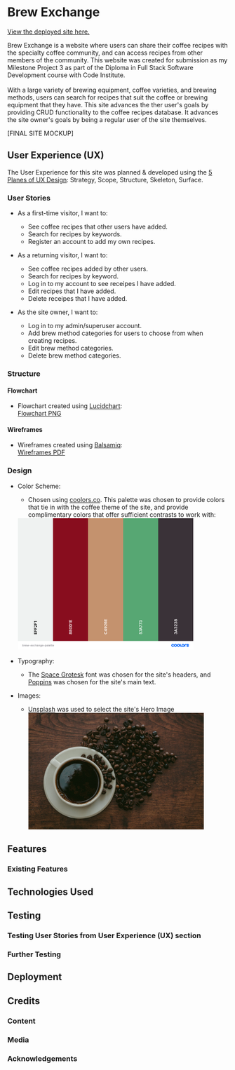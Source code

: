 # Brew Exchange

[View the deployed site here.](https://ms3-brew-exchange.herokuapp.com/)

Brew Exchange is a website where users can share their coffee recipes with the specialty coffee community, and can access recipes from other members of the community. This website was created for submission as my Milestone Project 3 as part of the Diploma in Full Stack Software Development course with Code Institute.<br><br>
With a large variety of brewing equipment, coffee varieties, and brewing methods, users can search for recipes that suit the coffee or brewing equipment that they have. This site advances the ther user's goals by providing CRUD functionality to the coffee recipes database. It advances the site owner's goals by being a regular user of the site themselves.

[FINAL SITE MOCKUP]
 
## User Experience (UX)

The User Experience for this site was planned & developed using the [5 Planes of UX Design](https://medium.com/designcentered/ux-design-5-planes-method-b1b1d6587c05): Strategy, Scope, Structure, Skeleton, Surface.

### User Stories

- As a first-time visitor, I want to:
    - See coffee recipes that other users have added.
    - Search for recipes by keywords.
    - Register an account to add my own recipes.

- As a returning visitor, I want to:
    - See coffee recipes added by other users.
    - Search for recipes by keyword.
    - Log in to my account to see receipes I have added.
    - Edit recipes that I have added.
    - Delete receipes that I have added.

- As the site owner, I want to:
    - Log in to my admin/superuser account.
    - Add brew method categories for users to choose from when creating recipes.
    - Edit brew method categories.
    - Delete brew method categories.

### Structure
#### Flowchart
- Flowchart created using [Lucidchart](https://www.lucidchart.com):<br>
    [Flowchart PNG](/readme-assets/images/brew-exchange-flowchart.png)

#### Wireframes
- Wireframes created using [Balsamiq](https://balsamiq.com/):<br>
    [Wireframes PDF](/readme-assets/brew-exchange-wireframes.pdf)

### Design

- Color Scheme:
    - Chosen using [coolors.co](https://coolors.co/). This palette was chosen to provide colors that tie in with the coffee theme of the site, and provide complimentary colors that offer sufficient contrasts to work with:<br>
    <img src="readme-assets/images/brew-exchange-palette.png" alt="color palette" width="400"/>

- Typography:
    - The [Space Grotesk](https://fonts.google.com/specimen/Space+Grotesk) font was chosen for the site's headers, and [Poppins](https://fonts.google.com/specimen/Poppins) was chosen for the site's main text.

- Images:
    - [Unsplash](https://unsplash.com/) was used to select the site's Hero Image<br>
    [<img src="readme-assets/images/hero-img.jpg" alt="coffee beans with cup" width="400"/>](https://unsplash.com/photos/Y6O6PHJRQms?utm_source=unsplash&utm_medium=referral&utm_content=creditShareLink)

## Features

### Existing Features

## Technologies Used

## Testing

### Testing User Stories from User Experience (UX) section

### Further Testing

## Deployment

## Credits

### Content

### Media

### Acknowledgements
